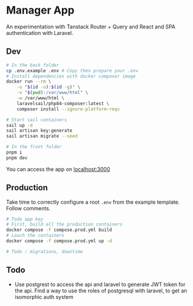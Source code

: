 # Manager App

An experimentation with Tanstack Router + Query and React and SPA authentication with Laravel.

## Dev

```sh
# In the back folder
cp .env.example .env # Copy then prepare your .env
# Install dependencies with docker composer image
docker run --rm \
    -u "$(id -u):$(id -g)" \
    -v "$(pwd):/var/www/html" \
    -w /var/www/html \
    laravelsail/php84-composer:latest \
    composer install --ignore-platform-reqs

# Start sail containers
sail up -d
sail artisan key:generate
sail artisan migrate --seed

# In the front folder
pnpm i
pnpm dev
```

You can access the app on [localhost:3000](localhost:3000)

## Production

Take time to correctly configure a root `.env` from the example template. Follow comments.
```sh
# Todo app key
# First, build all the production containers
docker compose -f compose.prod.yml build
# Lauch the containers
docker compose -f compose.prod.yml up -d

# Todo : migrations, downtime
```

## Todo

- Use postgrest to access the api and laravel to generate JWT token for the api. Find a way to use the roles of postgresql with laravel, to get an isomorphic auth system